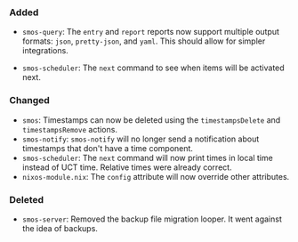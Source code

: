 ### Added

- `smos-query`:
  The `entry` and `report` reports now support multiple output formats: `json`, `pretty-json`, and `yaml`.
  This should allow for simpler integrations.

- `smos-scheduler`:
  The `next` command to see when items will be activated next.

### Changed

- `smos`:
  Timestamps can now be deleted using the `timestampsDelete` and `timestampsRemove` actions.
- `smos-notify`:
  `smos-notify` will no longer send a notification about timestamps that don't have a time component.
- `smos-scheduler`:
  The `next` command will now print times in local time instead of UCT time. Relative times were already correct.
- `nixos-module.nix`:
  The `config` attribute will now override other attributes.

### Deleted

- `smos-server`: Removed the backup file migration looper. It went against the idea of backups.
